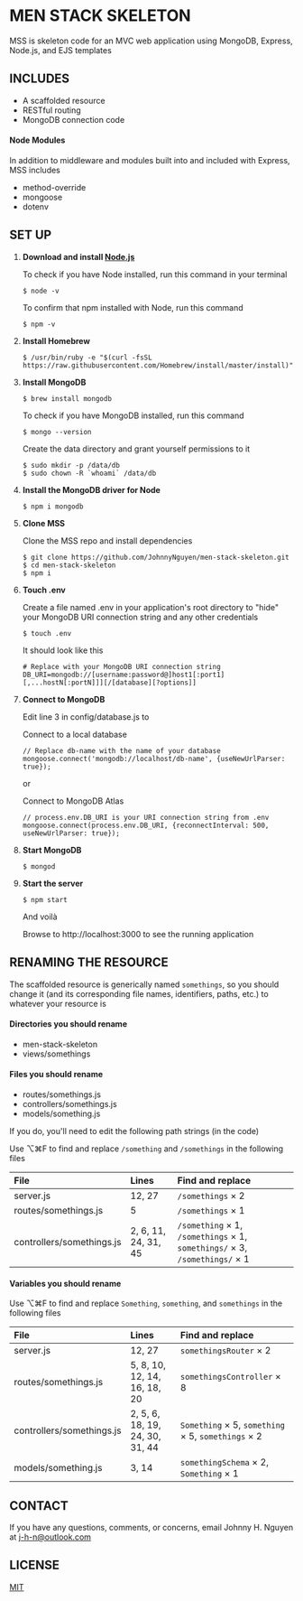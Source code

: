 # MEN STACK SKELETON

MSS is skeleton code for an MVC web application using MongoDB, Express, Node.js, and EJS templates

## INCLUDES

* A scaffolded resource 
* RESTful routing
* MongoDB connection code

#### Node Modules
	
In addition to middleware and modules built into and included with Express, MSS includes
	
* method-override
* mongoose
* dotenv

## SET UP

1. **Download and install [Node.js](https://nodejs.org/en/download/)**

	To check if you have Node installed, run this command in your terminal

	```
	$ node -v
	```

	To confirm that npm installed with Node, run this command 

	```
	$ npm -v
	```

2. **Install Homebrew**

	```
	$ /usr/bin/ruby -e "$(curl -fsSL https://raw.githubusercontent.com/Homebrew/install/master/install)"

	```

3. **Install MongoDB**

	```
	$ brew install mongodb
	```

	To check if you have MongoDB installed, run this command 

	```
	$ mongo --version
	```
	
	Create the data directory and grant yourself permissions to it

	```
	$ sudo mkdir -p /data/db
	$ sudo chown -R `whoami` /data/db
	```
	
4. **Install the MongoDB driver for Node**

	```
	$ npm i mongodb
	```

5. **Clone MSS** 

	Clone the MSS repo and install dependencies
	
	```
	$ git clone https://github.com/JohnnyNguyen/men-stack-skeleton.git
	$ cd men-stack-skeleton
	$ npm i
	```
	
6. **Touch .env**

	Create a file named .env in your application's root directory to "hide" your MongoDB URI connection string and any other credentials
	
	```
	$ touch .env
	```
	
	It should look like this
	
	```
	# Replace with your MongoDB URI connection string
	DB_URI=mongodb://[username:password@]host1[:port1][,...hostN[:portN]]][/[database][?options]]
	```

7. **Connect to MongoDB**

	Edit line 3 in config/database.js to

	Connect to a local database
	
	```
	// Replace db-name with the name of your database
	mongoose.connect('mongodb://localhost/db-name', {useNewUrlParser: true});
	```
	
	or
	
	Connect to MongoDB Atlas
	
	```
	// process.env.DB_URI is your URI connection string from .env
	mongoose.connect(process.env.DB_URI, {reconnectInterval: 500, useNewUrlParser: true});
	```

8. **Start MongoDB**

	```
	$ mongod
	```
	
9. **Start the server**

	```
	$ npm start
	```
	
	And voilà
	
	Browse to http://localhost:3000 to see the running application

## RENAMING THE RESOURCE

The scaffolded resource is generically named `somethings`, so you should change it (and its corresponding file names, identifiers, paths, etc.) to whatever your resource is 

#### Directories you should rename

* men-stack-skeleton
* views/somethings

#### Files you should rename

* routes/somethings.js  
* controllers/somethings.js
* models/something.js 

If you do, you'll need to edit the following path strings (in the code)

Use ⌥⌘F to find and replace `/something` and `/somethings` in the following files

| File        | Lines |  Find and replace |
| :---------- | :--- | :-------- | 
| server.js | 12, 27 | `/somethings` &times; 2 | 
| routes/somethings.js | 5 | `/somethings` &times; 1 |  
| controllers/somethings.js | 2, 6, 11, 24, 31, 45 | `/something` &times; 1, `/somethings` &times; 1, `somethings/` &times; 3, `/somethings/` &times; 1 |  

#### Variables you should rename

Use ⌥⌘F to find and replace `Something`, `something`, and `somethings` in the following files

| File        | Lines |  Find and replace |
| :---------- | :--- | :-------- | 
| server.js | 12, 27 | `somethingsRouter` &times; 2 | 
| routes/somethings.js | 5, 8, 10, 12, 14, 16, 18, 20 | `somethingsController` &times; 8 |  
| controllers/somethings.js | 2, 5, 6, 18, 19, 24, 30, 31, 44 | `Something` &times; 5, `something` &times; 5, `somethings` &times; 2 |  
| models/something.js | 3, 14 | `somethingSchema` &times; 2, `Something` &times; 1 |   

## CONTACT

If you have any questions, comments, or concerns, email Johnny H. Nguyen at j-h-n@outlook.com

## LICENSE

[MIT](https://github.com/github/choosealicense.com/blob/gh-pages/LICENSE.md)
